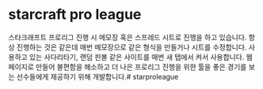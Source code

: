 # starcraft pro league

스타크래프트 프로리그 진행 시 메모장 혹은 스프레드 시트로 진행을 하고 있습니다.
항상 진행하는 것은 같은데 매번 메모장으로 같은 형식을 만들거나 시트를 수정합니다.
사용하고 있는 사다리타기, 랜덤 핀볼 같은 사이트를 매번 새 탭에서 켜서 사용합니다.
웹페이지로 만들어 불편함을 해소하고 더 나은 프로리그 진행을 위한 툴을 좋은 경기를 보는 선수들에게 제공하기 위해 개발합니다.# starproleague
